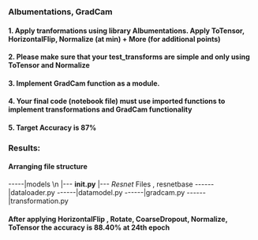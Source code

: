 ### Albumentations, GradCam 
#### 1.	Apply tranformations using library Albumentations. Apply ToTensor, HorizontalFlip, Normalize (at min) + More (for additional points)
#### 2.	Please make sure that your test_transforms are simple and only using ToTensor and Normalize
#### 3.	Implement GradCam function as a module.
#### 4.	Your final code (notebook file) must use imported functions to implement transformations and GradCam functionality
#### 5.	Target Accuracy is 87%

### Results:
#### Arranging file structure

-----|models \n
	|---  __init.py__
	|--- *Resnet* Files , resnetbase
------|dataloader.py
------|datamodel.py
------|gradcam.py
------|transformation.py

#### After applying HorizontalFlip , Rotate, CoarseDropout, Normalize, ToTensor the accuracy is 88.40% at 24th epoch
